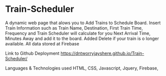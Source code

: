 # Train-Scheduler

A dynamic web page that alows you to Add Trains to Schedule Board. Insert Train Information such as Train Name, Destination, First Train Time, Frequency and Train Scheduler will calculate for you Next Arrival Time, Minutes Away and add it to the board. Added Delete if your train is o longer available. All data stored at Firebase

Link to Github Deployment https://dntworryjayshere.github.io/Train-Scheduler/

Languages & Technologies used HTML, CSS, Javascript, Jquery, Firebase,
